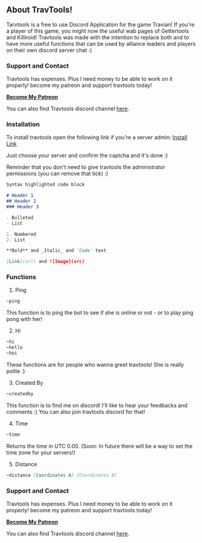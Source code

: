 ## About TravTools!

Tarvtools is a free to use Discord Application for the game Travian! If you're a player of this game, you might now the useful wab pages of Gettertools and Killiroid! Travtools was made with the intention to replace both and to have more useful functions that can be used by alliance leaders and players on their own discord server chat :)

### Support and Contact

Travtools has expenses. Plus I need money to be able to work on it properly! become my patreon and support travtools today!

**[Become My Patreon](https://www.patreon.com/travtools)**

You can also find Travtools discord channel [here](https://discord.gg/CxKEWtE).

### Installation

To install travtools open the following link if you're a server admin: [Install Link](https://discordapp.com/oauth2/authorize?client_id=417397766931611648&scope=bot&permissions=8)

Just choose your server and confirm the captcha and it's done :)

Reminder that you don't need to give travtools the administrator permissions (you can remove that tick) :)

```markdown
Syntax highlighted code block

# Header 1
## Header 2
### Header 3

- Bulleted
- List

1. Numbered
2. List

**Bold** and _Italic_ and `Code` text

[Link](url) and ![Image](src)
```

### Functions

1. Ping

```markdown
~ping
```
This function is to ping the bot to see if she is online or not - or to play ping pong with her!

2. Hi

```markdown
~hi
~hello
~hoi
```
These functions are for people who wanna greet travtools! She is really polite :)

3. Created By

```markdown
~createdby
```
This function is to find me on discord! I'll like to hear your feedbacks and comments :) You can also join travtools discord for that!

4. Time

```markdown
~time
```
Returns the time in UTC 0.00. (Soon: In future there will be a way to set the time zone for your servers!)

5. Distance

```markdown
~distance [Coordinates A] [Coordinates B] 
```



### Support and Contact

Travtools has expenses. Plus I need money to be able to work on it properly! become my patreon and support travtools today!

**[Become My Patreon](https://www.patreon.com/travtools)**

You can also find Travtools discord channel [here](https://discord.gg/CxKEWtE).
